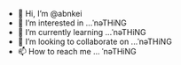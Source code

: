 - 👋 Hi, I’m @abnkei
- 👀 I’m interested in ...ˈnəTHiNG
- 🌱 I’m currently learning ...ˈnəTHiNG
- 💞️ I’m looking to collaborate on ...ˈnəTHiNG
- 📫 How to reach me ... ˈnəTHiNG

<!---
abnkei/abnkei is a ✨ special ✨ repository because its `README.md` (this file) appears on your GitHub profile.
You can click the Preview link to take a look at your changes.
--->
